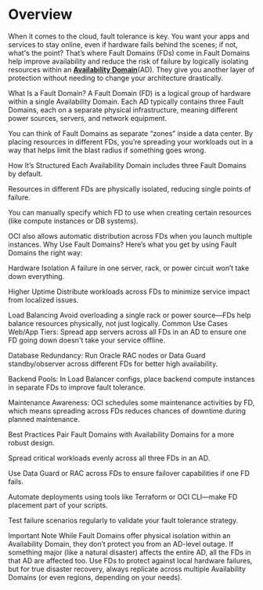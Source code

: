 # Overview
When it comes to the cloud, fault tolerance is key. You want your apps and services to stay online, even if hardware fails behind the scenes; if not, what's the point? That’s where Fault Domains (FDs) come in.Fault Domains help improve availability and reduce the risk of failure by logically isolating resources within an [**Availability Domain**](https://github.com/momo1231-for/My-Notes/blob/main/Cloud/Oracle/Oracle%20Availability%20Domains.md)(AD). They give you another layer of protection without needing to change your architecture drastically.

What Is a Fault Domain?
A Fault Domain (FD) is a logical group of hardware within a single Availability Domain. Each AD typically contains three Fault Domains, each on a separate physical infrastructure, meaning different power sources, servers, and network equipment.

You can think of Fault Domains as separate “zones” inside a data center. By placing resources in different FDs, you’re spreading your workloads out in a way that helps limit the blast radius if something goes wrong.

How It’s Structured
Each Availability Domain includes three Fault Domains by default.

Resources in different FDs are physically isolated, reducing single points of failure.

You can manually specify which FD to use when creating certain resources (like compute instances or DB systems).

OCI also allows automatic distribution across FDs when you launch multiple instances.
Why Use Fault Domains?
Here’s what you get by using Fault Domains the right way:

Hardware Isolation
A failure in one server, rack, or power circuit won’t take down everything.

Higher Uptime
Distribute workloads across FDs to minimize service impact from localized issues.

Load Balancing
Avoid overloading a single rack or power source—FDs help balance resources physically, not just logically.
Common Use Cases
Web/App Tiers:
Spread app servers across all FDs in an AD to ensure one FD going down doesn't take your service offline.

Database Redundancy:
Run Oracle RAC nodes or Data Guard standby/observer across different FDs for better high availability.

Backend Pools:
In Load Balancer configs, place backend compute instances in separate FDs to improve fault tolerance.

Maintenance Awareness:
OCI schedules some maintenance activities by FD, which means spreading across FDs reduces chances of downtime during planned maintenance.

Best Practices
Pair Fault Domains with Availability Domains for a more robust design.

Spread critical workloads evenly across all three FDs in an AD.

Use Data Guard or RAC across FDs to ensure failover capabilities if one FD fails.

Automate deployments using tools like Terraform or OCI CLI—make FD placement part of your scripts.

Test failure scenarios regularly to validate your fault tolerance strategy.

 Important Note
While Fault Domains offer physical isolation within an Availability Domain, they don’t protect you from an AD-level outage. If something major (like a natural disaster) affects the entire AD, all the FDs in that AD are affected too.
Use FDs to protect against local hardware failures, but for true disaster recovery, always replicate across multiple Availability Domains (or even regions, depending on your needs).
